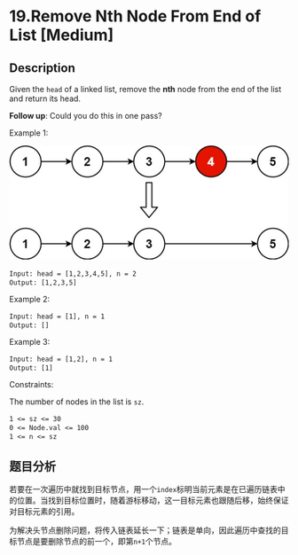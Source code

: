 # 19.Remove Nth Node From End of List [Medium]

## Description

Given the `head` of a linked list, remove the **nth** node from the end of the list and return its head.

**Follow up**: Could you do this in one pass?

Example 1:

![](./img/19.jpg)
```
Input: head = [1,2,3,4,5], n = 2
Output: [1,2,3,5]
```

Example 2:
```
Input: head = [1], n = 1
Output: []
```

Example 3:
```
Input: head = [1,2], n = 1
Output: [1]
```

Constraints:

The number of nodes in the list is `sz`.
```
1 <= sz <= 30
0 <= Node.val <= 100
1 <= n <= sz
```

## 题目分析

若要在一次遍历中就找到目标节点，用一个`index`标明当前元素是在已遍历链表中的位置。当找到目标位置时，随着游标移动，这一目标元素也跟随后移，始终保证对目标元素的引用。

为解决头节点删除问题，将传入链表延长一下；链表是单向，因此遍历中查找的目标节点是要删除节点的前一个，即第`n+1`个节点。